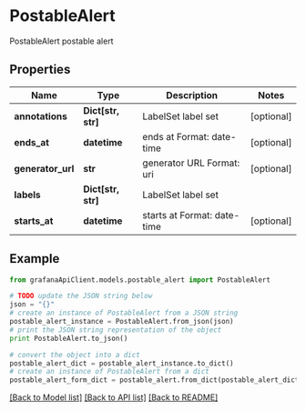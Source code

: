 # PostableAlert

PostableAlert postable alert

## Properties
Name | Type | Description | Notes
------------ | ------------- | ------------- | -------------
**annotations** | **Dict[str, str]** | LabelSet label set | [optional] 
**ends_at** | **datetime** | ends at Format: date-time | [optional] 
**generator_url** | **str** | generator URL Format: uri | [optional] 
**labels** | **Dict[str, str]** | LabelSet label set | 
**starts_at** | **datetime** | starts at Format: date-time | [optional] 

## Example

```python
from grafanaApiClient.models.postable_alert import PostableAlert

# TODO update the JSON string below
json = "{}"
# create an instance of PostableAlert from a JSON string
postable_alert_instance = PostableAlert.from_json(json)
# print the JSON string representation of the object
print PostableAlert.to_json()

# convert the object into a dict
postable_alert_dict = postable_alert_instance.to_dict()
# create an instance of PostableAlert from a dict
postable_alert_form_dict = postable_alert.from_dict(postable_alert_dict)
```
[[Back to Model list]](../README.md#documentation-for-models) [[Back to API list]](../README.md#documentation-for-api-endpoints) [[Back to README]](../README.md)


